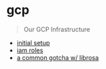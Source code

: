# gcp

> Our GCP Infrastructure

- [initial setup](esp_gcp_setup.ipynb)
- [iam roles](iam.md)
- [a common gotcha w/ librosa](librosa.md)
